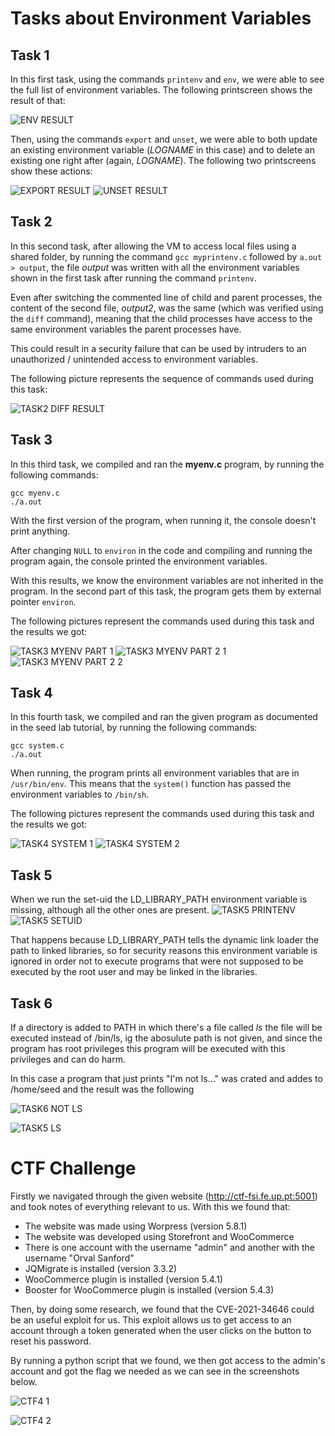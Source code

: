 # Tasks about Environment Variables

## Task 1

In this first task, using the commands ``printenv`` and ``env``, we were able to see the full list of environment variables. The following printscreen shows the result of that:

![ENV RESULT](pictures/logbook4/printenv_env.png "``env`` result")

Then, using the commands ``export`` and ``unset``, we were able to both update an existing environment variable (*LOGNAME* in this case) and to delete an existing one right after (again, *LOGNAME*). The following two printscreens show these actions:

![EXPORT RESULT](pictures/logbook4/export_env.png "``export LOGNAME=joaocarlosmrp`` result")
![UNSET RESULT](pictures/logbook4/unset_env.png "``unset LOGNAME`` result")

## Task 2

In this second task, after allowing the VM to access local files using a shared folder, by running the command ``gcc myprintenv.c`` followed by ``a.out > output``, the file *output* was written with all the environment variables shown in the first task after running the command ``printenv``.

Even after switching the commented line of child and parent processes, the content of the second file, *output2*, was the same (which was verified using the ``diff`` command), meaning that the child processes have access to the same environment variables the parent processes have.

This could result in a security failure that can be used by intruders to an unauthorized / unintended access to environment variables.

The following picture represents the sequence of commands used during this task:

![TASK2 DIFF RESULT](pictures/logbook4/task2_diff.png "second task result")

## Task 3

In this third task, we compiled and ran the **myenv.c** program, by running the following commands: 

```console
gcc myenv.c
./a.out
```

With the first version of the program, when running it, the console doesn't print anything.

After changing ``NULL`` to ``environ`` in the code and compiling and running the program again, the console printed the environment variables.

With this results, we know the environment variables are not inherited in the program. In the second part of this task, the program gets them by external pointer ``environ``.

The following pictures represent the commands used during this task and the results we got:

![TASK3 MYENV PART 1](pictures/logbook4/my_env1.png "thirt task first part result")
![TASK3 MYENV PART 2 1](pictures/logbook4/my_env2.png "thirt task second part result 1")
![TASK3 MYENV PART 2 2](pictures/logbook4/my_env3.png "thirt task second part result 2")

## Task 4

In this fourth task, we compiled and ran the given program as documented in the seed lab tutorial, by running the following commands:

```console
gcc system.c
./a.out
```

When running, the program prints all environment variables that are in ``/usr/bin/env``.
This means that the ``system()`` function has passed the environment variables to ``/bin/sh``.

The following pictures represent the commands used during this task and the results we got:

![TASK4 SYSTEM 1](pictures/logbook4/system1.png "fourth task result 1")
![TASK4 SYSTEM 2](pictures/logbook4/system2.png "fourth task result 2")

## Task 5

When we run the set-uid the LD_LIBRARY_PATH environment variable is missing, although all the other ones are present.
![TASK5 PRINTENV](pictures/logbook4/week4_taks5_printenv.png "Running printenv to see the current enviroment variables")
![TASK5 SETUID](pictures/logbook4/week4_taks5_setuid.png "Running the setuid program and seeing the enviroment variables it has access")


That happens because LD_LIBRARY_PATH tells the dynamic link loader the path to linked libraries, so for security reasons this environment variable is ignored in order not to execute programs that were not supposed to be executed by the root user and may be linked in the libraries.

## Task 6

If a directory is added to PATH in which there's a file called *ls* the file will be executed instead of /bin/ls, ig the abosulute path is not given, and since the program has root privileges this program will be executed with this privileges and can do harm.

In this case a program that just prints "I'm not ls..." was crated and addes to /home/seed and the result was the following


![TASK6 NOT LS](pictures/logbook4/not_ls.png "The result of calling ls without the absulute path")


![TASK5 LS](pictures/logbook4/ls.png "The ls program in /home/seed")

# CTF Challenge
Firstly we navigated through the given website (http://ctf-fsi.fe.up.pt:5001) and took notes of everything relevant to us.
With this we found that:
- The website was made using Worpress (version 5.8.1)
- The website was developed using Storefront and WooCommerce
- There is one account with the username "admin" and another with the username "Orval Sanford"
- JQMigrate is installed (version 3.3.2)
- WooCommerce plugin is installed (version 5.4.1)
- Booster for WooCommerce plugin is installed (version 5.4.3)

Then, by doing some research, we found that the CVE-2021-34646 could be an useful exploit for us.
This exploit allows us to get access to an account through a token generated when the user clicks on the button to reset his password.

By running a python script that we found, we then got access to the admin's account and got the flag we needed as we can see in the screenshots below.

![CTF4 1](pictures/logbook4/ctf1.png "Access to admin's account")

![CTF4 2](pictures/logbook4/ctf2.png "Access to the flag")

